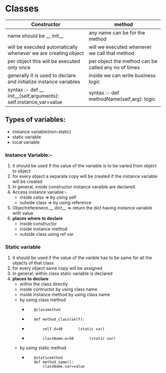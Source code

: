 # Classes

| **Constructor** |  **method** |                                                                                   
| --------------- | ----------- |                                                                                             
| name should be __ init__ | any name can be for the method |
| will be executed automatically whenever we are creating object | will we executed whenever we call that method |
| per object this will be executed only once | per object the method can be called any no of times |
| generally it is used to declare and initialize instance variables | inside we can write business logic | 
| syntax :-  def __ init__(self,arguments):  self.instance_var=value | syntax :- def methodName(self,arg): logic | 

## Types of variables:
- instance variable(non-static)
- static variable
- local variable

### Instance Variable:-
1. it should be used if the value of the variable is to be varied from object to object
2. for every object a separate copy will be created if the instance variable will be created
3. In general, inside constructor instance varaible are declared. 
4. Access instance variable:-
    - inside calss => by using self
    - outside class => by using reference 
5. Objectreferenece.__ dict__    =>   return the dict having instance variable with value
6. **places where to declare**
    - inside constructor
    - inside instance method
    - outside class using ref var

### Static variable
1. it should be used if the value of the varible has to be same for all the objects of that class
2. for every object same copy will be assigned
3. In general, within class static variable is declared
4. **places to declare**
    - within the class directly
    - inside contructor by using class name
    - inside instance method by using class name
    - by using class method
        -        @classmethod
        -        def method_class(self):
        -            self.d=40       (static var)
        -            className.e=50       (static var)
    - by using static method
        -        @staticmethod                                                                                          
                 def method_name():                                                                
                     className.var=value                                                  

### 